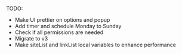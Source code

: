 TODO:
- Make UI prettier on options and popup
- Add timer and schedule Monday to Sunday
- Check if all permissions are needed
- Migrate to v3
- Make siteList and linkList local variables to enhance performance

